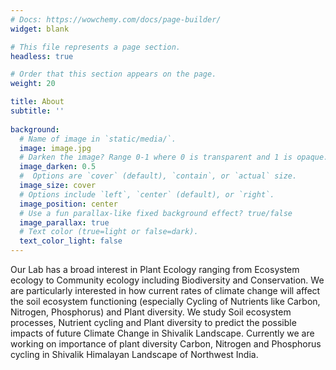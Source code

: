 ```yaml
---
# Docs: https://wowchemy.com/docs/page-builder/
widget: blank

# This file represents a page section.
headless: true

# Order that this section appears on the page.
weight: 20

title: About
subtitle: ''
    
background:
  # Name of image in `static/media/`.
  image: image.jpg
  # Darken the image? Range 0-1 where 0 is transparent and 1 is opaque.
  image_darken: 0.5
  #  Options are `cover` (default), `contain`, or `actual` size.
  image_size: cover
  # Options include `left`, `center` (default), or `right`.
  image_position: center
  # Use a fun parallax-like fixed background effect? true/false
  image_parallax: true
  # Text color (true=light or false=dark).
  text_color_light: false
---
```


Our Lab has a broad interest in Plant Ecology ranging from Ecosystem ecology to Community ecology including Biodiversity and Conservation. We are particularly interested in how current rates of climate change will affect the soil ecosystem functioning (especially Cycling of Nutrients like Carbon, Nitrogen, Phosphorus) and Plant diversity. We study Soil ecosystem processes, Nutrient cycling and Plant diversity to predict the possible impacts of future Climate Change in Shivalik Landscape. Currently we are working on importance of plant diversity Carbon, Nitrogen and Phosphorus cycling in Shivalik Himalayan Landscape of Northwest India.
